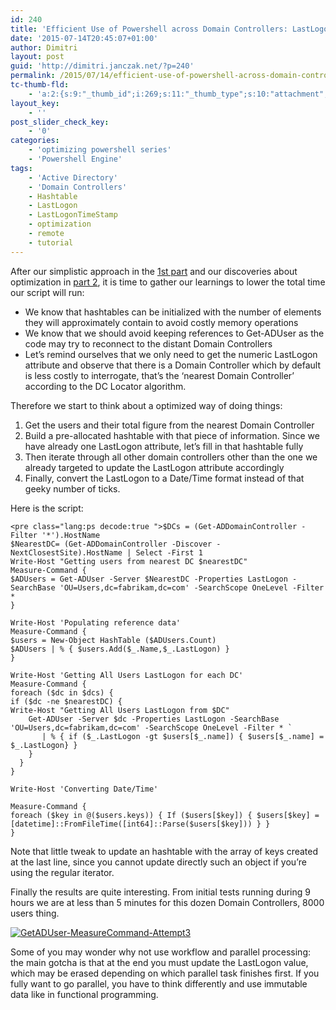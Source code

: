 ```yaml
---
id: 240
title: 'Efficient Use of Powershell across Domain Controllers: LastLogon Part 3'
date: '2015-07-14T20:45:07+01:00'
author: Dimitri
layout: post
guid: 'http://dimitri.janczak.net/?p=240'
permalink: /2015/07/14/efficient-use-of-powershell-across-domain-controllers-lastlogon-part-3/
tc-thumb-fld:
    - 'a:2:{s:9:"_thumb_id";i:269;s:11:"_thumb_type";s:10:"attachment";}'
layout_key:
    - ''
post_slider_check_key:
    - '0'
categories:
    - 'optimizing powershell series'
    - 'Powershell Engine'
tags:
    - 'Active Directory'
    - 'Domain Controllers'
    - Hashtable
    - LastLogon
    - LastLogonTimeStamp
    - optimization
    - remote
    - tutorial
---
```


After our simplistic approach in the [1st part](http://dimitri.janczak.net/2015/07/09/efficient-use-of-powershell-across-domain-controllers-lastlogon-part-1/) and our discoveries about optimization in [part 2](http://dimitri.janczak.net/2015/07/11/efficient-use-of-powershell-across-domain-controllers-lastlogon-part-2/), it is time to gather our learnings to lower the total time our script will run:

- We know that hashtables can be initialized with the number of elements they will approximately contain to avoid costly memory operations
- We know that we should avoid keeping references to Get-ADUser as the code may try to reconnect to the distant Domain Controllers
- Let’s remind ourselves that we only need to get the numeric LastLogon attribute and observe that there is a Domain Controller which by default is less costly to interrogate, that’s the ‘nearest Domain Controller’ according to the DC Locator algorithm.

Therefore we start to think about a optimized way of doing things:

1. Get the users and their total figure from the nearest Domain Controller
2. Build a pre-allocated hashtable with that piece of information. Since we have already one LastLogon attribute, let’s fill in that hashtable fully
3. Then iterate through all other domain controllers other than the one we already targeted to update the LastLogon attribute accordingly
4. Finally, convert the LastLogon to a Date/Time format instead of that geeky number of ticks.

Here is the script:

```
<pre class="lang:ps decode:true ">$DCs = (Get-ADDomainController -Filter '*').HostName
$NearestDC= (Get-ADDomainController -Discover -NextClosestSite).HostName | Select -First 1
Write-Host "Getting users from nearest DC $nearestDC"
Measure-Command {
$ADUsers = Get-ADUser -Server $NearestDC -Properties LastLogon -SearchBase 'OU=Users,dc=fabrikam,dc=com' -SearchScope OneLevel -Filter *
}

Write-Host 'Populating reference data'
Measure-Command {
$users = New-Object HashTable ($ADUsers.Count)
$ADUsers | % { $users.Add($_.Name,$_.LastLogon) }
}

Write-Host 'Getting All Users LastLogon for each DC'
Measure-Command {
foreach ($dc in $dcs) { 
if ($dc -ne $nearestDC) { 
Write-Host "Getting All Users LastLogon from $DC"
	Get-ADUser -Server $dc -Properties LastLogon -SearchBase 'OU=Users,dc=fabrikam,dc=com' -SearchScope OneLevel -Filter * `
	   | % { if ($_.LastLogon -gt $users[$_.name]) { $users[$_.name] = $_.LastLogon} }
	} 
  }
}

Write-Host 'Converting Date/Time'

Measure-Command { 
foreach ($key in @($users.keys)) { If ($users[$key]) { $users[$key] = [datetime]::FromFileTime([int64]::Parse($users[$key])) } }
}
```

Note that little tweak to update an hashtable with the array of keys created at the last line, since you cannot update directly such an object if you’re using the regular iterator.

Finally the results are quite interesting. From initial tests running during 9 hours we are at less than 5 minutes for this dozen Domain Controllers, 8000 users thing.

[![GetADUser-MeasureCommand-Attempt3](http://dimitri.janczak.net/wp-content/uploads/2015/07/GetADUser-MeasureCommand-Attempt3.png)](http://dimitri.janczak.net/wp-content/uploads/2015/07/GetADUser-MeasureCommand-Attempt3.png)

Some of you may wonder why not use workflow and parallel processing: the main gotcha is that at the end you must update the LastLogon value, which may be erased depending on which parallel task finishes first. If you fully want to go parallel, you have to think differently and use immutable data like in functional programming.